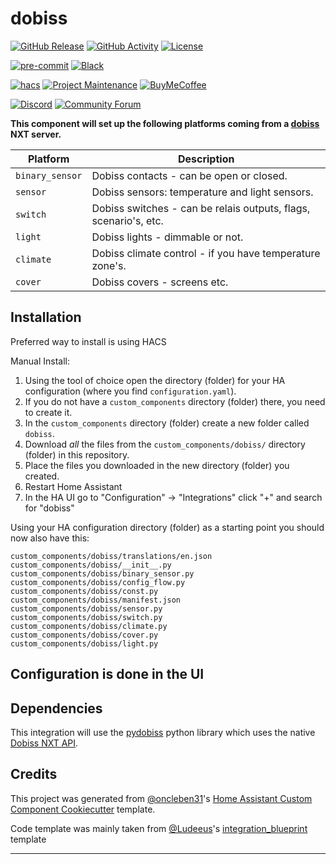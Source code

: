# dobiss

[![GitHub Release][releases-shield]][releases]
[![GitHub Activity][commits-shield]][commits]
[![License][license-shield]](LICENSE)

[![pre-commit][pre-commit-shield]][pre-commit]
[![Black][black-shield]][black]

[![hacs][hacsbadge]][hacs]
[![Project Maintenance][maintenance-shield]][user_profile]
[![BuyMeCoffee][buymecoffeebadge]][buymecoffee]

[![Discord][discord-shield]][discord]
[![Community Forum][forum-shield]][forum]

**This component will set up the following platforms coming from a [dobiss] NXT server.**

| Platform        | Description                                                      |
| --------------- | ---------------------------------------------------------------- |
| `binary_sensor` | Dobiss contacts - can be open or closed.                         |
| `sensor`        | Dobiss sensors: temperature and light sensors.                   |
| `switch`        | Dobiss switches - can be relais outputs, flags, scenario's, etc. |
| `light`         | Dobiss lights - dimmable or not.                                 |
| `climate`       | Dobiss climate control - if you have temperature zone's.         |
| `cover`         | Dobiss covers - screens etc.                                     |

## Installation

Preferred way to install is using HACS

Manual Install:

1. Using the tool of choice open the directory (folder) for your HA configuration (where you find `configuration.yaml`).
2. If you do not have a `custom_components` directory (folder) there, you need to create it.
3. In the `custom_components` directory (folder) create a new folder called `dobiss`.
4. Download _all_ the files from the `custom_components/dobiss/` directory (folder) in this repository.
5. Place the files you downloaded in the new directory (folder) you created.
6. Restart Home Assistant
7. In the HA UI go to "Configuration" -> "Integrations" click "+" and search for "dobiss"

Using your HA configuration directory (folder) as a starting point you should now also have this:

```text
custom_components/dobiss/translations/en.json
custom_components/dobiss/__init__.py
custom_components/dobiss/binary_sensor.py
custom_components/dobiss/config_flow.py
custom_components/dobiss/const.py
custom_components/dobiss/manifest.json
custom_components/dobiss/sensor.py
custom_components/dobiss/switch.py
custom_components/dobiss/climate.py
custom_components/dobiss/cover.py
custom_components/dobiss/light.py
```

## Configuration is done in the UI

## Dependencies

This integration will use the [pydobiss] python library which uses the native [Dobiss NXT API][dobiss_api].
<!---->

## Credits

This project was generated from [@oncleben31](https://github.com/oncleben31)'s [Home Assistant Custom Component Cookiecutter](https://github.com/oncleben31/cookiecutter-homeassistant-custom-component) template.

Code template was mainly taken from [@Ludeeus](https://github.com/ludeeus)'s [integration_blueprint][integration_blueprint] template

---

[integration_blueprint]: https://github.com/custom-components/integration_blueprint
[black]: https://github.com/psf/black
[black-shield]: https://img.shields.io/badge/code%20style-black-000000.svg?style=for-the-badge
[buymecoffee]: https://www.buymeacoffee.com/kesteraernoudt
[buymecoffeebadge]: https://img.shields.io/badge/buy%20me%20a%20coffee-donate-yellow.svg?style=for-the-badge
[commits-shield]: https://img.shields.io/github/commit-activity/y/kesteraernoudt/dobiss.svg?style=for-the-badge
[commits]: https://github.com/kesteraernoudt/dobiss/commits/main
[hacs]: https://hacs.xyz
[hacsbadge]: https://img.shields.io/badge/HACS-Custom-orange.svg?style=for-the-badge
[discord]: https://discord.gg/Qa5fW2R
[discord-shield]: https://img.shields.io/discord/330944238910963714.svg?style=for-the-badge
[exampleimg]: example.png
[forum-shield]: https://img.shields.io/badge/community-forum-brightgreen.svg?style=for-the-badge
[forum]: https://community.home-assistant.io/
[license-shield]: https://img.shields.io/github/license/kesteraernoudt/dobiss.svg?style=for-the-badge
[maintenance-shield]: https://img.shields.io/badge/maintainer-%40kesteraernoudt-blue.svg?style=for-the-badge
[pre-commit]: https://github.com/pre-commit/pre-commit
[pre-commit-shield]: https://img.shields.io/badge/pre--commit-enabled-brightgreen?style=for-the-badge
[releases-shield]: https://img.shields.io/github/release/kesteraernoudt/dobiss.svg?style=for-the-badge
[releases]: https://github.com/kesteraernoudt/dobiss/releases
[user_profile]: https://github.com/kesteraernoudt
[dobiss]: https://www.dobiss.com/en
[pydobiss]: https://pypi.org/project/pydobiss/
[dobiss_api]: http://support.dobiss.com/books/nl-dobiss-nxt/page/developer-api
